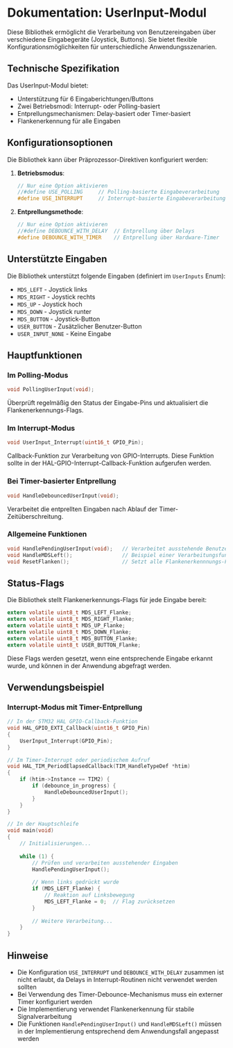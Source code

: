 # Dokumentation: UserInput-Modul

Diese Bibliothek ermöglicht die Verarbeitung von Benutzereingaben über verschiedene Eingabegeräte (Joystick, Buttons). Sie bietet flexible Konfigurationsmöglichkeiten für unterschiedliche Anwendungsszenarien.

## Technische Spezifikation

Das UserInput-Modul bietet:
- Unterstützung für 6 Eingaberichtungen/Buttons
- Zwei Betriebsmodi: Interrupt- oder Polling-basiert
- Entprellungsmechanismen: Delay-basiert oder Timer-basiert
- Flankenerkennung für alle Eingaben

## Konfigurationsoptionen

Die Bibliothek kann über Präprozessor-Direktiven konfiguriert werden:

1. **Betriebsmodus**:
   ```c
   // Nur eine Option aktivieren
   //#define USE_POLLING     // Polling-basierte Eingabeverarbeitung
   #define USE_INTERRUPT     // Interrupt-basierte Eingabeverarbeitung
   ```

2. **Entprellungsmethode**:
   ```c
   // Nur eine Option aktivieren
   //#define DEBOUNCE_WITH_DELAY  // Entprellung über Delays
   #define DEBOUNCE_WITH_TIMER    // Entprellung über Hardware-Timer
   ```

## Unterstützte Eingaben

Die Bibliothek unterstützt folgende Eingaben (definiert im `UserInputs` Enum):
- `MDS_LEFT` - Joystick links
- `MDS_RIGHT` - Joystick rechts
- `MDS_UP` - Joystick hoch
- `MDS_DOWN` - Joystick runter
- `MDS_BUTTON` - Joystick-Button
- `USER_BUTTON` - Zusätzlicher Benutzer-Button
- `USER_INPUT_NONE` - Keine Eingabe

## Hauptfunktionen

### Im Polling-Modus
```c
void PollingUserInput(void);
```
Überprüft regelmäßig den Status der Eingabe-Pins und aktualisiert die Flankenerkennungs-Flags.

### Im Interrupt-Modus
```c
void UserInput_Interrupt(uint16_t GPIO_Pin);
```
Callback-Funktion zur Verarbeitung von GPIO-Interrupts. Diese Funktion sollte in der HAL-GPIO-Interrupt-Callback-Funktion aufgerufen werden.

### Bei Timer-basierter Entprellung
```c
void HandleDebouncedUserInput(void);
```
Verarbeitet die entprellten Eingaben nach Ablauf der Timer-Zeitüberschreitung.

### Allgemeine Funktionen
```c
void HandlePendingUserInput(void);   // Verarbeitet ausstehende Benutzereingaben
void HandleMDSLeft();                // Beispiel einer Verarbeitungsfunktion für eine spezifische Eingabe
void ResetFlanken();                 // Setzt alle Flankenerkennnungs-Flags zurück
```

## Status-Flags

Die Bibliothek stellt Flankenerkennungs-Flags für jede Eingabe bereit:
```c
extern volatile uint8_t MDS_LEFT_Flanke;
extern volatile uint8_t MDS_RIGHT_Flanke;
extern volatile uint8_t MDS_UP_Flanke;
extern volatile uint8_t MDS_DOWN_Flanke;
extern volatile uint8_t MDS_BUTTON_Flanke;
extern volatile uint8_t USER_BUTTON_Flanke;
```

Diese Flags werden gesetzt, wenn eine entsprechende Eingabe erkannt wurde, und können in der Anwendung abgefragt werden.

## Verwendungsbeispiel

### Interrupt-Modus mit Timer-Entprellung

```c
// In der STM32 HAL GPIO-Callback-Funktion
void HAL_GPIO_EXTI_Callback(uint16_t GPIO_Pin)
{
    UserInput_Interrupt(GPIO_Pin);
}

// Im Timer-Interrupt oder periodischem Aufruf
void HAL_TIM_PeriodElapsedCallback(TIM_HandleTypeDef *htim)
{
    if (htim->Instance == TIM2) {
        if (debounce_in_progress) {
            HandleDebouncedUserInput();
        }
    }
}

// In der Hauptschleife
void main(void)
{
    // Initialisierungen...
    
    while (1) {
        // Prüfen und verarbeiten ausstehender Eingaben
        HandlePendingUserInput();
        
        // Wenn links gedrückt wurde
        if (MDS_LEFT_Flanke) {
            // Reaktion auf Linksbewegung
            MDS_LEFT_Flanke = 0;  // Flag zurücksetzen
        }
        
        // Weitere Verarbeitung...
    }
}
```

## Hinweise

- Die Konfiguration `USE_INTERRUPT` und `DEBOUNCE_WITH_DELAY` zusammen ist nicht erlaubt, da Delays in Interrupt-Routinen nicht verwendet werden sollten
- Bei Verwendung des Timer-Debounce-Mechanismus muss ein externer Timer konfiguriert werden
- Die Implementierung verwendet Flankenerkennung für stabile Signalverarbeitung
- Die Funktionen `HandlePendingUserInput()` und `HandleMDSLeft()` müssen in der Implementierung entsprechend dem Anwendungsfall angepasst werden